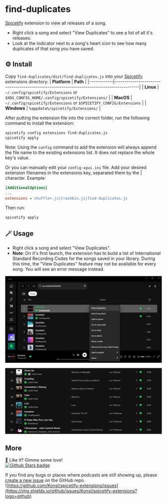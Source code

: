 # find-duplicates
[Spicetify](https://github.com/spicetify/spicetify-cli) extension to view all releases of a song. 
* Right click a song and select "View Duplicates" to see a list of all it's releases.
* Look at the indicator next to a song's heart icon to see how many duplicates of that song you have saved.
## ⚙️ Install
Copy `find-duplicates/dist/find-duplicates.js` into your [Spicetify](https://github.com/spicetify/spicetify-cli) extensions directory:
| **Platform** | **Path**                                                                               |
|------------|------------------------------------------------------------------------------------------|
| **Linux**      | `~/.config/spicetify/Extensions` or `$XDG_CONFIG_HOME/.config/spicetify/Extensions/` |
| **MacOS**      | `~/.config/spicetify/Extensions` or `$SPICETIFY_CONFIG/Extensions`                   |
| **Windows**    | `%appdata%/spicetify/Extensions/`                                               |

After putting the extension file into the correct folder, run the following command to install the extension:
```
spicetify config extensions find-duplicates.js
spicetify apply
```
Note: Using the `config` command to add the extension will always append the file name to the existing extensions list. It does not replace the whole key's value.

Or you can manually edit your `config-xpui.ini` file. Add your desired extension filenames in the extensions key, separated them by the | character.
Example:

```ini
[AdditionalOptions]
...
extensions = shuffle+.js|trashbin.js|find-duplicates.js
```

Then run:

```
spicetify apply
```

## 🪄  Usage
- Right click a song and select "View Duplicates".
- **Note**: On it's first launch, the extension has to build a list of International Standard Recording Codes for the songs saved in your library. During this time, the "View Duplicates" feature may not be available for every song. You will see an error message instead.

[![Screenshot](screenshot.png)](https://raw.githubusercontent.com/Konsl/spicetify-extensions/main/find-duplicates/screenshot.png)

[![Screenshot](screenshot2.png)](https://raw.githubusercontent.com/Konsl/spicetify-extensions/main/find-duplicates/screenshot2.png)

##  More
🌟 Like it? Gimme some love!    
[![Github Stars badge](https://img.shields.io/github/stars/Konsl/spicetify-extensions?logo=github&style=social)](https://github.com/Konsl/spicetify-extensions/)

If you find any bugs or places where podcasts are still showing up, please [create a new issue](https://github.com/Konsl/spicetify-extensions/issues/new/choose) on the GitHub repo.    
![https://github.com/Konsl/spicetify-extensions/issues](https://img.shields.io/github/issues/Konsl/spicetify-extensions?logo=github)
